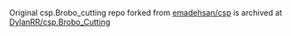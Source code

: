 Original csp.Brobo_cutting repo forked from [emadehsan/csp](https://github.com/emadehsan/csp) is archived at [DylanRR/csp.Brobo_Cutting](https://github.com/DylanRR/csp.Brobo_Cutting)
